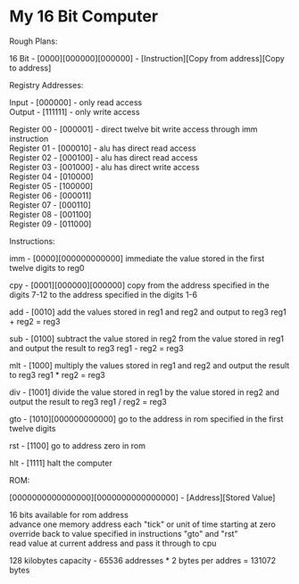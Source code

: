 # My 16 Bit Computer

Rough Plans:


16 Bit - [0000][000000][000000] - [Instruction][Copy from address][Copy to address]

Registry Addresses:

Input - [000000] - only read access  
Output - [111111] - only write access  

Register 00 - [000001] - direct twelve bit write access through imm instruction  
Register 01 - [000010] - alu has direct read access  
Register 02 - [000100] - alu has direct read access  
Register 03 - [001000] - alu has direct write access  
Register 04 - [010000]  
Register 05 - [100000]  
Register 06 - [000011]  
Register 07 - [000110]  
Register 08 - [001100]  
Register 09 - [011000]  

Instructions:

imm - [0000][000000000000]
immediate the value stored in the first twelve digits to reg0

cpy - [0001][000000][000000]
copy from the address specified in the digits 7-12 to the address specified in the digits 1-6

add - [0010]
add the values stored in reg1 and reg2 and output to reg3
reg1 + reg2 = reg3

sub - [0100]
subtract the value stored in reg2 from the value stored in reg1 and output the result to reg3
reg1 - reg2 = reg3

mlt - [1000]
multiply the values stored in reg1 and reg2 and output the result to reg3
reg1 * reg2 = reg3

div - [1001]
divide the value stored in reg1 by the value stored in reg2 and output the result to reg3
reg1 / reg2 = reg3

gto - [1010][000000000000]
go to the address in rom specified in the first twelve digits

rst - [1100]
go to address zero in rom

hlt - [1111]
halt the computer

ROM:  

[0000000000000000][0000000000000000] - [Address][Stored Value]   

16 bits available for rom address  
advance one memory address each "tick" or unit of time starting at zero   
override back to value specified in instructions "gto" and "rst"   
read value at current address and pass it through to cpu   

128 kilobytes capacity - 65536 addresses * 2 bytes per addres =  131072 bytes   

